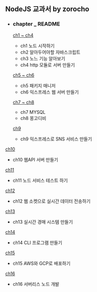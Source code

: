 ##  NodeJS 교과서 by zorocho

- ### chapter _ README

  [ch1 ~ ch4](https://github.com/42azimut/nodeBook/blob/master/README_ch1-ch4.md)
  - ch1 노드 시작하기
  - ch2 알아두어야할 자바스크립트
  - ch3 노느 기능 알아보기
  - ch4 http 모듈로 서버 만들기

  [ch5 ~ ch6](https://github.com/42azimut/nodeBook/blob/master/README_ch5-ch6.md)
    - ch5 패키지 매니저
    - ch6 익스프레스 웹 서버 만들기
  
  [ch7 ~ ch8](https://github.com/42azimut/nodeBook/blob/master/README_ch7-ch8.md)
    - ch7 MYSQL
    - ch8 몽고디비
  
  [ch9](https://github.com/42azimut/nodeBook/blob/master/README_ch9.md)
    - ch9 익스프레스로 SNS 서비스 만들기
  
 [ch10]()
  - ch10 웹API 서버 만들기
 
 [ch11]()
  - ch11 노드 서비스 테스트 하기
 
 [ch12]()
  - ch12 웹 소켓으로 실시간 데이터 전송하기
 
 [ch13]()
  - ch13 실시간 경매 시스템 만들기
  
 [ch14]()
  - ch14 CLI 프로그램 만들기
 
 [ch15]()
  - ch15 AWS와 GCP로 배포하기
 
 [ch16]()
  - ch16 서버리스 노드 개발
 
